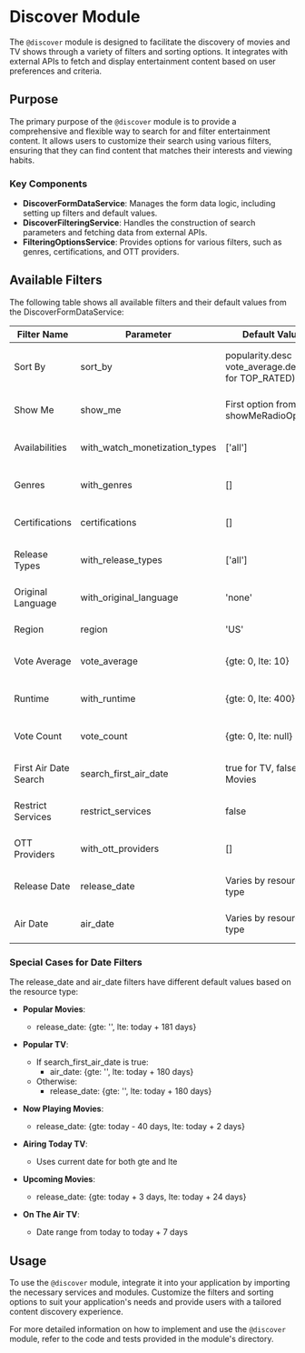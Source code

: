 # Discover Module

The `@discover` module is designed to facilitate the discovery of movies and TV shows through a variety of filters and sorting options. It integrates with external APIs to fetch and display entertainment content based on user preferences and criteria.

## Purpose

The primary purpose of the `@discover` module is to provide a comprehensive and flexible way to search for and filter entertainment content. It allows users to customize their search using various filters, ensuring that they can find content that matches their interests and viewing habits.

### Key Components

- **DiscoverFormDataService**: Manages the form data logic, including setting up filters and default values.
- **DiscoverFilteringService**: Handles the construction of search parameters and fetching data from external APIs.
- **FilteringOptionsService**: Provides options for various filters, such as genres, certifications, and OTT providers.

## Available Filters

The following table shows all available filters and their default values from the DiscoverFormDataService:

| Filter Name           | Parameter                     | Default Value                                        | Description                     |
| --------------------- | ----------------------------- | ---------------------------------------------------- | ------------------------------- |
| Sort By               | sort_by                       | popularity.desc (or vote_average.desc for TOP_RATED) | Controls result sorting order   |
| Show Me               | show_me                       | First option from showMeRadioOptions                 | Filters content visibility      |
| Availabilities        | with_watch_monetization_types | ['all']                                              | Filters by content availability |
| Genres                | with_genres                   | []                                                   | Filters by selected genres      |
| Certifications        | certifications                | []                                                   | Filters by content ratings      |
| Release Types         | with_release_types            | ['all']                                              | Filters by release format       |
| Original Language     | with_original_language        | 'none'                                               | Filters by original language    |
| Region                | region                        | 'US'                                                 | Filters by region               |
| Vote Average          | vote_average                  | {gte: 0, lte: 10}                                    | Filters by rating range         |
| Runtime               | with_runtime                  | {gte: 0, lte: 400}                                   | Filters by content length       |
| Vote Count            | vote_count                    | {gte: 0, lte: null}                                  | Filters by number of votes      |
| First Air Date Search | search_first_air_date         | true for TV, false for Movies                        | Toggle first air date search    |
| Restrict Services     | restrict_services             | false                                                | Restricts service providers     |
| OTT Providers         | with_ott_providers            | []                                                   | Filters by streaming services   |
| Release Date          | release_date                  | Varies by resource type                              | Filters by release window       |
| Air Date              | air_date                      | Varies by resource type                              | Filters by air date window      |

### Special Cases for Date Filters

The release_date and air_date filters have different default values based on the resource type:

- **Popular Movies**:

  - release_date: {gte: '', lte: today + 181 days}

- **Popular TV**:

  - If search_first_air_date is true:
    - air_date: {gte: '', lte: today + 180 days}
  - Otherwise:
    - release_date: {gte: '', lte: today + 180 days}

- **Now Playing Movies**:

  - release_date: {gte: today - 40 days, lte: today + 2 days}

- **Airing Today TV**:

  - Uses current date for both gte and lte

- **Upcoming Movies**:

  - release_date: {gte: today + 3 days, lte: today + 24 days}

- **On The Air TV**:
  - Date range from today to today + 7 days

## Usage

To use the `@discover` module, integrate it into your application by importing the necessary services and modules. Customize the filters and sorting options to suit your application's needs and provide users with a tailored content discovery experience.

For more detailed information on how to implement and use the `@discover` module, refer to the code and tests provided in the module's directory.
